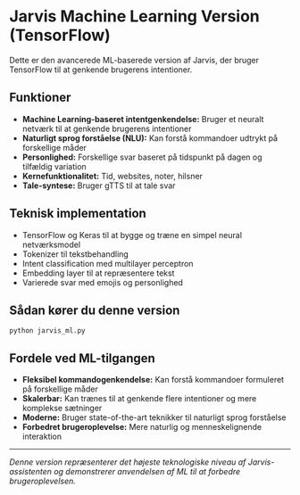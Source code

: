 # Jarvis Machine Learning Version (TensorFlow)

Dette er den avancerede ML-baserede version af Jarvis, der bruger TensorFlow til at genkende brugerens intentioner.

## Funktioner

- **Machine Learning-baseret intentgenkendelse:** Bruger et neuralt netværk til at genkende brugerens intentioner
- **Naturligt sprog forståelse (NLU):** Kan forstå kommandoer udtrykt på forskellige måder
- **Personlighed:** Forskellige svar baseret på tidspunkt på dagen og tilfældig variation
- **Kernefunktionalitet:** Tid, websites, noter, hilsner
- **Tale-syntese:** Bruger gTTS til at tale svar

## Teknisk implementation

- TensorFlow og Keras til at bygge og træne en simpel neural netværksmodel
- Tokenizer til tekstbehandling
- Intent classification med multilayer perceptron
- Embedding layer til at repræsentere tekst
- Varierede svar med emojis og personlighed

## Sådan kører du denne version

```
python jarvis_ml.py
```

## Fordele ved ML-tilgangen

- **Fleksibel kommandogenkendelse:** Kan forstå kommandoer formuleret på forskellige måder
- **Skalerbar:** Kan trænes til at genkende flere intentioner og mere komplekse sætninger
- **Moderne:** Bruger state-of-the-art teknikker til naturligt sprog forståelse
- **Forbedret brugeroplevelse:** Mere naturlig og menneskelignende interaktion

---

*Denne version repræsenterer det højeste teknologiske niveau af Jarvis-assistenten og demonstrerer anvendelsen af ML til at forbedre brugeroplevelsen.*
